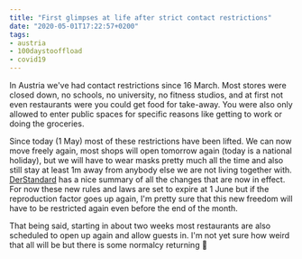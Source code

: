 ```yaml
---
title: "First glimpses at life after strict contact restrictions"
date: "2020-05-01T17:22:57+0200"
tags:
- austria
- 100daystooffload
- covid19
---
```


In Austria we've had contact restrictions since 16 March. Most stores were closed down, no schools, no university, no fitness studios, and at first not even restaurants were you could get food for take-away. You were also only allowed to enter public spaces for specific reasons like getting to work or doing the groceries.

Since today (1 May) most of these restrictions have been lifted. We can now move freely again, most shops will open tomorrow again (today is a national holiday), but we will have to wear masks pretty much all the time and also still stay at least 1m away from anybody else we are not living together with. [DerStandard][s] has a nice summary of all the changes that are now in effect. For now these new rules and laws are set to expire at 1 June but if the reproduction factor goes up again, I'm pretty sure that this new freedom will have to be restricted again even before the end of the month.

That being said, starting in about two weeks most restaurants are also scheduled to open up again and allow guests in. I'm not yet sure how weird that all will be but there is some normalcy returning 🙂

[s]: https://www.derstandard.at/story/2000117226589/die-neue-corona-lockerungsverordnung-was-ab-1-mai-gilt
